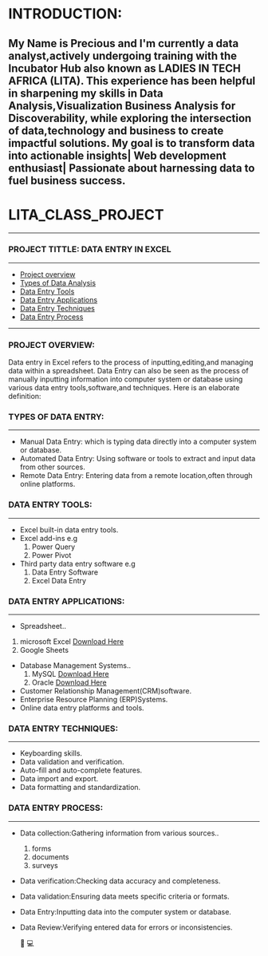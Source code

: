 # INTRODUCTION:
My Name is Precious and I'm currently a data analyst,actively undergoing training with the Incubator Hub also known 
as LADIES IN TECH AFRICA (LITA). This experience has been helpful in sharpening my skills in Data Analysis,Visualization
Business Analysis for Discoverability, while exploring the intersection of data,technology and business to create impactful solutions.
My goal is to transform data into actionable insights| Web development enthusiast|
Passionate about harnessing data to fuel business success.
---
# LITA_CLASS_PROJECT
---
### PROJECT TITTLE: DATA ENTRY IN EXCEL
---
- [Project overview](#project-overview)
- [Types of Data Analysis](#types-of-data-analysis)
- [Data Entry Tools](#data-entry-tools)
- [Data Entry Applications](#data-entry-applications)
- [Data Entry Techniques](#data-entry-techniques)
- [Data Entry Process](#data-entry-process)
---
### PROJECT OVERVIEW:

Data entry in Excel refers to the process of inputting,editing,and managing data within a spreadsheet.
Data Entry can also be seen as the process of manually inputting information into computer system or
database using various data entry tools,software,and techniques.
Here is an elaborate definition:

### TYPES OF DATA ENTRY:
---
- Manual Data Entry: which is typing data directly into a computer system or database.
- Automated Data Entry: Using software or tools to extract and input data from other sources. 
- Remote Data Entry: Entering data from a remote location,often through online platforms.
  
### DATA ENTRY TOOLS:
---
- Excel built-in data entry tools.
- Excel add-ins e.g
  1. Power Query
  2. Power Pivot
- Third party data entry software e.g
  1. Data Entry Software
  2. Excel Data Entry

### DATA ENTRY APPLICATIONS:
---
- Spreadsheet..
1. microsoft Excel [Download Here](https://www.microsoft.com)
2. Google Sheets
- Database Management Systems..
  1. MySQL [Download Here](https://www.mysql.com)
  2. Oracle [Download Here](https://www.oracle.com)
- Customer Relationship Management(CRM)software.
- Enterprise Resource Planning (ERP)Systems.
- Online data entry platforms and tools.

### DATA ENTRY TECHNIQUES:
---
- Keyboarding skills.
- Data validation and verification.
- Auto-fill and auto-complete features.
- Data import and export.
- Data formatting and standardization.

### DATA ENTRY PROCESS:
---
- Data collection:Gathering information from various sources..
  1. forms
  2. documents
  3. surveys
- Data verification:Checking data accuracy and completeness.
- Data validation:Ensuring data meets specific criteria or formats.
- Data Entry:Inputting data into the computer system or database.
- Data Review:Verifying entered data for errors or inconsistencies.

  🥇
  💻
  

  

  

  




